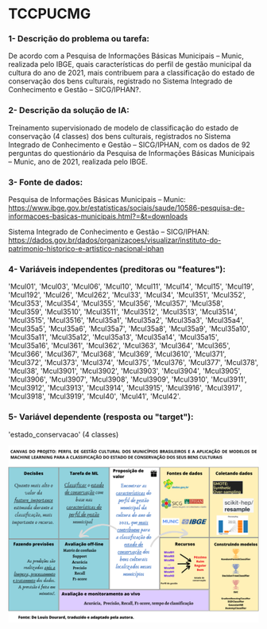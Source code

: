 # TCCPUCMG
### 1- Descrição do problema ou tarefa:
De acordo com a Pesquisa de Informações Básicas Municipais – Munic, realizada pelo IBGE, quais características do perfil de gestão municipal da cultura do ano de 2021, mais contribuem para a classificação do estado de conservação dos bens culturais, registrado no Sistema Integrado de Conhecimento e Gestão – SICG/IPHAN?.
### 2- Descrição da solução de IA:
Treinamento supervisionado de modelo de classificação do estado de conservação (4 classes) dos bens culturais, registrados no Sistema Integrado de Conhecimento e Gestão – SICG/IPHAN, com os dados de 92 perguntas do questionário da Pesquisa de Informações Básicas Municipais – Munic, ano de 2021, realizada pelo IBGE.
### 3- Fonte de dados:
Pesquisa de Informações Básicas Municipais – Munic: https://www.ibge.gov.br/estatisticas/sociais/saude/10586-pesquisa-de-informacoes-basicas-municipais.html?=&t=downloads

Sistema Integrado de Conhecimento e Gestão – SICG/IPHAN: https://dados.gov.br/dados/organizacoes/visualizar/instituto-do-patrimonio-historico-e-artistico-nacional-iphan
### 4- Variáveis independentes (preditoras ou "features"):
'Mcul01', 'Mcul03', 'Mcul06', 'Mcul10', 'Mcul11', 'Mcul14', 'Mcul15', 'Mcul19', 'Mcul192', 'Mcul26', 'Mcul262', 'Mcul33', 'Mcul34', 'Mcul351', 'Mcul352', 'Mcul353', 'Mcul354', 'Mcul355', 'Mcul356', 'Mcul357', 'Mcul358', 'Mcul359', 'Mcul3510', 'Mcul3511', 'Mcul3512', 'Mcul3513', 'Mcul3514', 'Mcul3515', 'Mcul3516', 'Mcul35a1', 'Mcul35a2', 'Mcul35a3', 'Mcul35a4', 'Mcul35a5', 'Mcul35a6', 'Mcul35a7', 'Mcul35a8', 'Mcul35a9', 'Mcul35a10', 'Mcul35a11', 'Mcul35a12', 'Mcul35a13', 'Mcul35a14', 'Mcul35a15', 'Mcul35a16', 'Mcul361', 'Mcul362', 'Mcul363', 'Mcul364', 'Mcul365', 'Mcul366', 'Mcul367', 'Mcul368', 'Mcul369', 'Mcul3610', 'Mcul371', 'Mcul372', 'Mcul373', 'Mcul374', 'Mcul375', 'Mcul376', 'Mcul377', 'Mcul378', 'Mcul38', 'Mcul3901', 'Mcul3902', 'Mcul3903', 'Mcul3904', 'Mcul3905', 'Mcul3906', 'Mcul3907', 'Mcul3908', 'Mcul3909', 'Mcul3910', 'Mcul3911', 'Mcul3912', 'Mcul3913', 'Mcul3914', 'Mcul3915', 'Mcul3916', 'Mcul3917', 'Mcul3918', 'Mcul3919', 'Mcul40', 'Mcul41', 'Mcul42'.
### 5- Variável dependente (resposta ou "target"):
'estado_conservacao' (4 classes)

![Logo do GitHub](Canvas_Projeto_ML.png)
